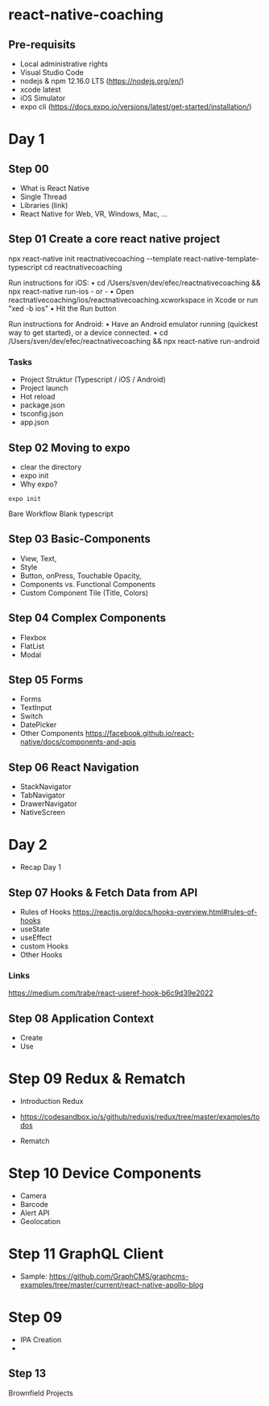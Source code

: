 # react-native-coaching

## Pre-requisits
* Local administrative rights
* Visual Studio Code
* nodejs & npm 12.16.0 LTS (https://nodejs.org/en/)
* xcode latest 
* iOS Simulator
* expo cli (https://docs.expo.io/versions/latest/get-started/installation/)


# Day 1

## Step 00
* What is React Native
* Single Thread
* Libraries (link)
* React Native for Web, VR, Windows, Mac, ...

## Step 01 Create a core react native project
npx react-native init reactnativecoaching --template react-native-template-typescript 
cd reactnativecoaching

Run instructions for iOS:
    • cd /Users/sven/dev/efec/reactnativecoaching && npx react-native run-ios
    - or -
    • Open reactnativecoaching/ios/reactnativecoaching.xcworkspace in Xcode or run "xed -b ios"
    • Hit the Run button

Run instructions for Android:
    • Have an Android emulator running (quickest way to get started), or a device connected.
    • cd /Users/sven/dev/efec/reactnativecoaching && npx react-native run-android


### Tasks
* Project Struktur (Typescript / iOS / Android)
* Project launch
* Hot reload
* package.json
* tsconfig.json
* app.json

## Step 02 Moving to expo

* clear the directory 
* expo init
* Why expo?
```
expo init 
```
Bare Workflow
Blank typescript


## Step 03 Basic-Components

* View, Text, 
* Style
* Button, onPress, Touchable Opacity, 
* Components vs. Functional Components
* Custom Component Tile (Title, Colors)

## Step 04 Complex Components
* Flexbox
* FlatList
* Modal

## Step 05 Forms
* Forms
* TextInput
* Switch
* DatePicker 
* Other Components https://facebook.github.io/react-native/docs/components-and-apis

## Step 06 React Navigation
* StackNavigator
* TabNavigator
* DrawerNavigator
* NativeScreen




# Day 2

* Recap Day 1

## Step 07 Hooks & Fetch Data from API
* Rules of Hooks https://reactjs.org/docs/hooks-overview.html#rules-of-hooks
* useState
* useEffect
* custom Hooks
* Other Hooks

### Links
https://medium.com/trabe/react-useref-hook-b6c9d39e2022

## Step 08 Application Context

* Create
* Use

# Step 09 Redux & Rematch
* Introduction Redux
* https://codesandbox.io/s/github/reduxjs/redux/tree/master/examples/todos


* Rematch 

# Step 10 Device Components

* Camera
* Barcode
* Alert API
* Geolocation



# Step 11 GraphQL Client
* Sample: https://github.com/GraphCMS/graphcms-examples/tree/master/current/react-native-apollo-blog

# Step 09 
* IPA Creation
* 


## Step 13
Brownfield Projects